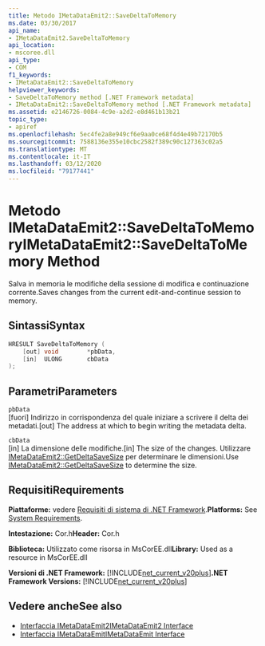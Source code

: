 ```yaml
---
title: Metodo IMetaDataEmit2::SaveDeltaToMemory
ms.date: 03/30/2017
api_name:
- IMetaDataEmit2.SaveDeltaToMemory
api_location:
- mscoree.dll
api_type:
- COM
f1_keywords:
- IMetaDataEmit2::SaveDeltaToMemory
helpviewer_keywords:
- SaveDeltaToMemory method [.NET Framework metadata]
- IMetaDataEmit2::SaveDeltaToMemory method [.NET Framework metadata]
ms.assetid: e2146726-0084-4c9e-a2d2-e8d461b13b21
topic_type:
- apiref
ms.openlocfilehash: 5ec4fe2a8e949cf6e9aa0ce68f4d4e49b72170b5
ms.sourcegitcommit: 7588136e355e10cbc2582f389c90c127363c02a5
ms.translationtype: MT
ms.contentlocale: it-IT
ms.lasthandoff: 03/12/2020
ms.locfileid: "79177441"
---
```

# <a name="imetadataemit2savedeltatomemory-method"></a><span data-ttu-id="86fdb-102">Metodo IMetaDataEmit2::SaveDeltaToMemory</span><span class="sxs-lookup"><span data-stu-id="86fdb-102">IMetaDataEmit2::SaveDeltaToMemory Method</span></span>
<span data-ttu-id="86fdb-103">Salva in memoria le modifiche della sessione di modifica e continuazione corrente.</span><span class="sxs-lookup"><span data-stu-id="86fdb-103">Saves changes from the current edit-and-continue session to memory.</span></span>  
  
## <a name="syntax"></a><span data-ttu-id="86fdb-104">Sintassi</span><span class="sxs-lookup"><span data-stu-id="86fdb-104">Syntax</span></span>  
  
```cpp  
HRESULT SaveDeltaToMemory (  
    [out] void        *pbData,
    [in]  ULONG       cbData  
);  
```  
  
## <a name="parameters"></a><span data-ttu-id="86fdb-105">Parametri</span><span class="sxs-lookup"><span data-stu-id="86fdb-105">Parameters</span></span>  
 `pbData`  
 <span data-ttu-id="86fdb-106">[fuori] Indirizzo in corrispondenza del quale iniziare a scrivere il delta dei metadati.</span><span class="sxs-lookup"><span data-stu-id="86fdb-106">[out] The address at which to begin writing the metadata delta.</span></span>  
  
 `cbData`  
 <span data-ttu-id="86fdb-107">[in] La dimensione delle modifiche.</span><span class="sxs-lookup"><span data-stu-id="86fdb-107">[in] The size of the changes.</span></span> <span data-ttu-id="86fdb-108">Utilizzare [IMetaDataEmit2::GetDeltaSaveSize](../../../../docs/framework/unmanaged-api/metadata/imetadataemit2-getdeltasavesize-method.md) per determinare le dimensioni.</span><span class="sxs-lookup"><span data-stu-id="86fdb-108">Use [IMetaDataEmit2::GetDeltaSaveSize](../../../../docs/framework/unmanaged-api/metadata/imetadataemit2-getdeltasavesize-method.md) to determine the size.</span></span>  
  
## <a name="requirements"></a><span data-ttu-id="86fdb-109">Requisiti</span><span class="sxs-lookup"><span data-stu-id="86fdb-109">Requirements</span></span>  
 <span data-ttu-id="86fdb-110">**Piattaforme:** vedere [Requisiti di sistema di .NET Framework](../../../../docs/framework/get-started/system-requirements.md).</span><span class="sxs-lookup"><span data-stu-id="86fdb-110">**Platforms:** See [System Requirements](../../../../docs/framework/get-started/system-requirements.md).</span></span>  
  
 <span data-ttu-id="86fdb-111">**Intestazione:** Cor.h</span><span class="sxs-lookup"><span data-stu-id="86fdb-111">**Header:** Cor.h</span></span>  
  
 <span data-ttu-id="86fdb-112">**Biblioteca:** Utilizzato come risorsa in MsCorEE.dll</span><span class="sxs-lookup"><span data-stu-id="86fdb-112">**Library:** Used as a resource in MsCorEE.dll</span></span>  
  
 <span data-ttu-id="86fdb-113">**Versioni di .NET Framework:** [!INCLUDE[net_current_v20plus](../../../../includes/net-current-v20plus-md.md)]</span><span class="sxs-lookup"><span data-stu-id="86fdb-113">**.NET Framework Versions:** [!INCLUDE[net_current_v20plus](../../../../includes/net-current-v20plus-md.md)]</span></span>  
  
## <a name="see-also"></a><span data-ttu-id="86fdb-114">Vedere anche</span><span class="sxs-lookup"><span data-stu-id="86fdb-114">See also</span></span>

- [<span data-ttu-id="86fdb-115">Interfaccia IMetaDataEmit2</span><span class="sxs-lookup"><span data-stu-id="86fdb-115">IMetaDataEmit2 Interface</span></span>](../../../../docs/framework/unmanaged-api/metadata/imetadataemit2-interface.md)
- [<span data-ttu-id="86fdb-116">Interfaccia IMetaDataEmit</span><span class="sxs-lookup"><span data-stu-id="86fdb-116">IMetaDataEmit Interface</span></span>](../../../../docs/framework/unmanaged-api/metadata/imetadataemit-interface.md)

